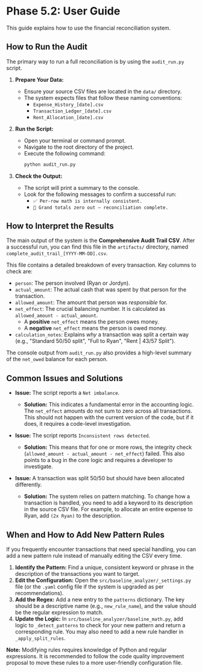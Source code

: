 # Phase 5.2: User Guide

This guide explains how to use the financial reconciliation system.

## How to Run the Audit

The primary way to run a full reconciliation is by using the `audit_run.py` script.

1.  **Prepare Your Data:**
    *   Ensure your source CSV files are located in the `data/` directory.
    *   The system expects files that follow these naming conventions:
        *   `Expense_History_[date].csv`
        *   `Transaction_Ledger_[date].csv`
        *   `Rent_Allocation_[date].csv`

2.  **Run the Script:**
    *   Open your terminal or command prompt.
    *   Navigate to the root directory of the project.
    *   Execute the following command:
        ```bash
        python audit_run.py
        ```

3.  **Check the Output:**
    *   The script will print a summary to the console.
    *   Look for the following messages to confirm a successful run:
        *   `✅ Per-row math is internally consistent.`
        *   `🎉 Grand totals zero out — reconciliation complete.`

## How to Interpret the Results

The main output of the system is the **Comprehensive Audit Trail CSV**. After a successful run, you can find this file in the `artifacts/` directory, named `complete_audit_trail_[YYYY-MM-DD].csv`.

This file contains a detailed breakdown of every transaction. Key columns to check are:

*   `person`: The person involved (Ryan or Jordyn).
*   `actual_amount`: The actual cash that was spent by that person for the transaction.
*   `allowed_amount`: The amount that person was *responsible* for.
*   `net_effect`: The crucial balancing number. It is calculated as `allowed_amount - actual_amount`.
    *   A **positive** `net_effect` means the person owes money.
    *   A **negative** `net_effect` means the person is owed money.
*   `calculation_notes`: Explains *why* a transaction was split a certain way (e.g., "Standard 50/50 split", "Full to Ryan", "Rent | 43/57 Split").

The console output from `audit_run.py` also provides a high-level summary of the `net_owed` balance for each person.

## Common Issues and Solutions

*   **Issue:** The script reports a `Net imbalance`.
    *   **Solution:** This indicates a fundamental error in the accounting logic. The `net_effect` amounts do not sum to zero across all transactions. This should not happen with the current version of the code, but if it does, it requires a code-level investigation.

*   **Issue:** The script reports `Inconsistent rows detected`.
    *   **Solution:** This means that for one or more rows, the integrity check (`allowed_amount - actual_amount - net_effect`) failed. This also points to a bug in the core logic and requires a developer to investigate.

*   **Issue:** A transaction was split 50/50 but should have been allocated differently.
    *   **Solution:** The system relies on pattern matching. To change how a transaction is handled, you need to add a keyword to its description in the source CSV file. For example, to allocate an entire expense to Ryan, add `(2x Ryan)` to the description.

## When and How to Add New Pattern Rules

If you frequently encounter transactions that need special handling, you can add a new pattern rule instead of manually editing the CSV every time.

1.  **Identify the Pattern:** Find a unique, consistent keyword or phrase in the description of the transactions you want to target.
2.  **Edit the Configuration:** Open the `src/baseline_analyzer/_settings.py` file (or the `.yaml` config file if the system is upgraded as per recommendations).
3.  **Add the Regex:** Add a new entry to the `patterns` dictionary. The key should be a descriptive name (e.g., `new_rule_name`), and the value should be the regular expression to match.
4.  **Update the Logic:** In `src/baseline_analyzer/baseline_math.py`, add logic to `_detect_patterns` to check for your new pattern and return a corresponding rule. You may also need to add a new rule handler in `_apply_split_rules`.

**Note:** Modifying rules requires knowledge of Python and regular expressions. It is recommended to follow the code quality improvement proposal to move these rules to a more user-friendly configuration file.

